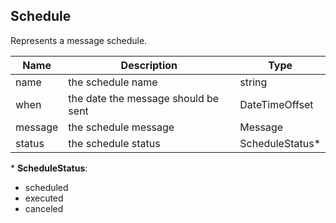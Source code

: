 ## Schedule

Represents a message schedule.

| Name                     | Description                                    | Type                         |
|--------------------------|------------------------------------------------|------------------------------|
| name                     | the schedule name                              | string                       |
| when                     | the date the message should be sent            | DateTimeOffset               |
| message                  | the schedule message                           | Message                      |
| status                   | the schedule status                            | ScheduleStatus*              |

\* **ScheduleStatus**:  
- scheduled  
- executed  
- canceled